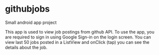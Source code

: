 # githubjobs
Small android app project

This app is used to view job postings from github API.
To use the app, you are required to sign in using Google Sign-in on the login screen.
You can view last 50 jobs posted in a ListView and onClick (tap) you can see the details about the job.
